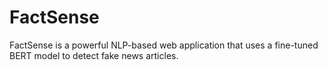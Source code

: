 # FactSense
FactSense is a powerful NLP-based web application that uses a fine-tuned BERT model to detect fake news articles.
